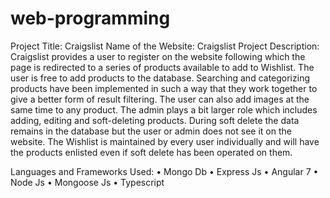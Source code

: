 # web-programming

Project Title: Craigslist
Name of the Website: Craigslist
Project Description:
Craigslist provides a user to register on the website following which the page is redirected to a series of products available to add to Wishlist. The user is free to add products to the database. Searching and categorizing products have been implemented in such a way that they work together to give a better form of result filtering. The user can also add images at the same time to any product. The admin plays a bit larger role which includes adding, editing and soft-deleting products. During soft delete the data remains in the database but the user or admin does not see it on the website. The Wishlist is maintained by every user individually and will have the products enlisted even if soft delete has been operated on them.



Languages and Frameworks Used:
•	Mongo Db
•	Express Js
•	Angular 7
•	Node Js
•	Mongoose Js
• Typescript
